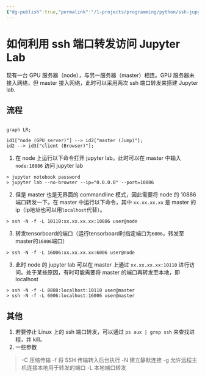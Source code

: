 ```yaml
---
{"dg-publish":true,"permalink":"/1-projects/programming/python/ssh-jupyter-lab/"}
---
```


# 如何利用 ssh 端口转发访问 Jupyter Lab

现有一台 GPU 服务器（node），与另一服务器（master）相连。GPU 服务器未接入网络，但 master 接入网络，此时可以采用两次 ssh 端口转发来搭建 Jupyter lab.

## 流程

```mermaid

graph LR;

id1["node (GPU_server)"] --> id2["master (Jump)"];
id2 --> id3["client (Browser)"];

```

1. 在 node 上运行以下命令打开 jupyter lab。此时可以在 master 中输入 `node:10886` 访问 jupyter lab
```shell
> jupyter notebook password
> jupyter lab --no-browser --ip="0.0.0.0" --port=10886
```

2. 但是 master 也是无界面的 commandline 模式，因此需要将 node 的 10886 端口转发一下。在 master 中运行以下命令，其中 `xx.xx.xx.xx` 是 master 的 ip（ip地址也可以用`localhost`代替）。

```shell
> ssh -N -f -L 10110:xx.xx.xx.xx:10886 user@node
```
3. 转发tensorboard的端口（运行tensorboard时指定端口为`6006`，转发至master的`16006`端口）

```shell
> ssh -N -f -L 16006:xx.xx.xx.xx:6006 user@node
```

3. 此时 node 的 jupyter lab 可以在 master 上通过 `xx.xx.xx.xx:10110` 进行访问。处于某些原因，有时可能需要将 master 的端口再转发至本地，即 localhost

```shell
> ssh -N -f -L 8888:localhost:10110 user@master
> ssh -N -f -L 6006:localhost:16006 user@master
```

## 其他
1. 若要停止 Linux 上的 ssh 端口转发，可以通过 `ps aux | grep ssh` 来查找进程，并 kill。
2. 一些参数

> -C 压缩传输
>  -f 将 SSH 传输转入后台执行
>  -N 建立静默连接
>  -g 允许远程主机连接本地用于转发的端口
>  -L 本地端口转发
